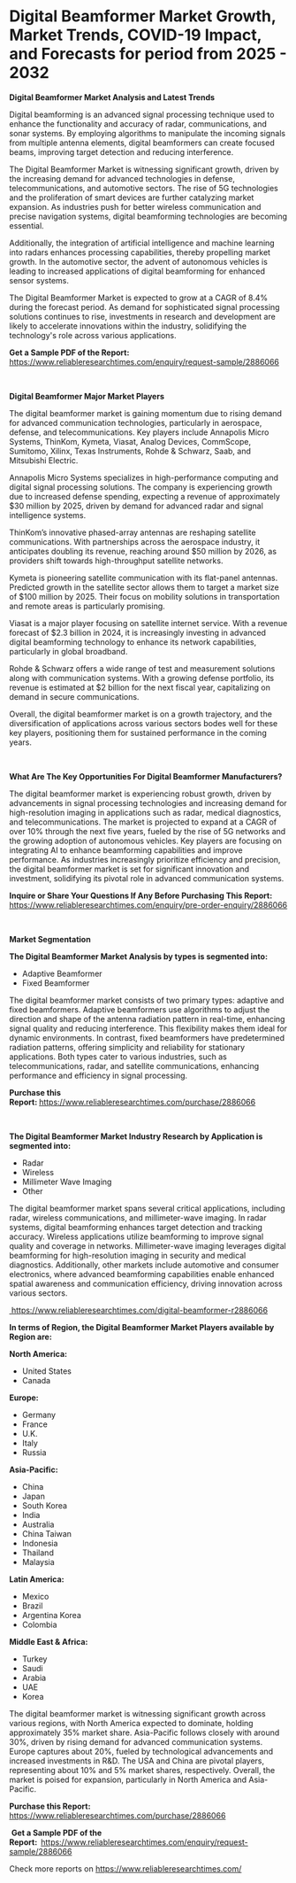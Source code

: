 <p><h1>Digital Beamformer Market Growth, Market Trends, COVID-19 Impact, and Forecasts for period from 2025 - 2032</h1></p><p><strong>Digital Beamformer Market Analysis and Latest Trends</strong></p>
<p><p>Digital beamforming is an advanced signal processing technique used to enhance the functionality and accuracy of radar, communications, and sonar systems. By employing algorithms to manipulate the incoming signals from multiple antenna elements, digital beamformers can create focused beams, improving target detection and reducing interference. </p><p>The Digital Beamformer Market is witnessing significant growth, driven by the increasing demand for advanced technologies in defense, telecommunications, and automotive sectors. The rise of 5G technologies and the proliferation of smart devices are further catalyzing market expansion. As industries push for better wireless communication and precise navigation systems, digital beamforming technologies are becoming essential.</p><p>Additionally, the integration of artificial intelligence and machine learning into radars enhances processing capabilities, thereby propelling market growth. In the automotive sector, the advent of autonomous vehicles is leading to increased applications of digital beamforming for enhanced sensor systems.</p><p>The Digital Beamformer Market is expected to grow at a CAGR of 8.4% during the forecast period. As demand for sophisticated signal processing solutions continues to rise, investments in research and development are likely to accelerate innovations within the industry, solidifying the technology's role across various applications.</p></p>
<p><strong>Get a Sample PDF of the Report:&nbsp;</strong> <a href="https://www.reliableresearchtimes.com/enquiry/request-sample/2886066?utm_campaign=2733&utm_medium=2&utm_source=Github&utm_content=ia&utm_term=13032025&utm_id=digital-beamformer">https://www.reliableresearchtimes.com/enquiry/request-sample/2886066</a></p>
<p>&nbsp;</p>
<p><strong>Digital Beamformer Major Market Players</strong></p>
<p><p>The digital beamformer market is gaining momentum due to rising demand for advanced communication technologies, particularly in aerospace, defense, and telecommunications. Key players include Annapolis Micro Systems, ThinKom, Kymeta, Viasat, Analog Devices, CommScope, Sumitomo, Xilinx, Texas Instruments, Rohde & Schwarz, Saab, and Mitsubishi Electric.</p><p>Annapolis Micro Systems specializes in high-performance computing and digital signal processing solutions. The company is experiencing growth due to increased defense spending, expecting a revenue of approximately $30 million by 2025, driven by demand for advanced radar and signal intelligence systems.</p><p>ThinKom’s innovative phased-array antennas are reshaping satellite communications. With partnerships across the aerospace industry, it anticipates doubling its revenue, reaching around $50 million by 2026, as providers shift towards high-throughput satellite networks.</p><p>Kymeta is pioneering satellite communication with its flat-panel antennas. Predicted growth in the satellite sector allows them to target a market size of $100 million by 2025. Their focus on mobility solutions in transportation and remote areas is particularly promising.</p><p>Viasat is a major player focusing on satellite internet service. With a revenue forecast of $2.3 billion in 2024, it is increasingly investing in advanced digital beamforming technology to enhance its network capabilities, particularly in global broadband.</p><p>Rohde & Schwarz offers a wide range of test and measurement solutions along with communication systems. With a growing defense portfolio, its revenue is estimated at $2 billion for the next fiscal year, capitalizing on demand in secure communications.</p><p>Overall, the digital beamformer market is on a growth trajectory, and the diversification of applications across various sectors bodes well for these key players, positioning them for sustained performance in the coming years.</p></p>
<p>&nbsp;</p>
<p><strong>What Are The Key Opportunities For Digital Beamformer Manufacturers?</strong></p>
<p><p>The digital beamformer market is experiencing robust growth, driven by advancements in signal processing technologies and increasing demand for high-resolution imaging in applications such as radar, medical diagnostics, and telecommunications. The market is projected to expand at a CAGR of over 10% through the next five years, fueled by the rise of 5G networks and the growing adoption of autonomous vehicles. Key players are focusing on integrating AI to enhance beamforming capabilities and improve performance. As industries increasingly prioritize efficiency and precision, the digital beamformer market is set for significant innovation and investment, solidifying its pivotal role in advanced communication systems.</p></p>
<p><strong>Inquire or Share Your Questions If Any Before Purchasing This Report:</strong> <a href="https://www.reliableresearchtimes.com/enquiry/pre-order-enquiry/2886066?utm_campaign=2733&utm_medium=2&utm_source=Github&utm_content=ia&utm_term=13032025&utm_id=digital-beamformer">https://www.reliableresearchtimes.com/enquiry/pre-order-enquiry/2886066</a></p>
<p>&nbsp;</p>
<p><strong>Market Segmentation</strong></p>
<p><strong>The Digital Beamformer Market Analysis by types is segmented into:</strong></p>
<p><ul><li>Adaptive Beamformer</li><li>Fixed Beamformer</li></ul></p>
<p><p>The digital beamformer market consists of two primary types: adaptive and fixed beamformers. Adaptive beamformers use algorithms to adjust the direction and shape of the antenna radiation pattern in real-time, enhancing signal quality and reducing interference. This flexibility makes them ideal for dynamic environments. In contrast, fixed beamformers have predetermined radiation patterns, offering simplicity and reliability for stationary applications. Both types cater to various industries, such as telecommunications, radar, and satellite communications, enhancing performance and efficiency in signal processing.</p></p>
<p><strong>Purchase this Report:&nbsp;</strong><a href="https://www.reliableresearchtimes.com/purchase/2886066?utm_campaign=2733&utm_medium=2&utm_source=Github&utm_content=ia&utm_term=13032025&utm_id=digital-beamformer">https://www.reliableresearchtimes.com/purchase/2886066</a></p>
<p>&nbsp;</p>
<p><strong>The Digital Beamformer Market Industry Research by Application is segmented into:</strong></p>
<p><ul><li>Radar</li><li>Wireless</li><li>Millimeter Wave Imaging</li><li>Other</li></ul></p>
<p><p>The digital beamformer market spans several critical applications, including radar, wireless communications, and millimeter-wave imaging. In radar systems, digital beamforming enhances target detection and tracking accuracy. Wireless applications utilize beamforming to improve signal quality and coverage in networks. Millimeter-wave imaging leverages digital beamforming for high-resolution imaging in security and medical diagnostics. Additionally, other markets include automotive and consumer electronics, where advanced beamforming capabilities enable enhanced spatial awareness and communication efficiency, driving innovation across various sectors.</p></p>
<p><a href="https://www.reliableresearchtimes.com/digital-beamformer-r2886066?utm_campaign=2733&utm_medium=2&utm_source=Github&utm_content=ia&utm_term=13032025&utm_id=digital-beamformer">&nbsp;https://www.reliableresearchtimes.com/digital-beamformer-r2886066</a></p>
<p><strong>In terms of Region, the Digital Beamformer Market Players available by Region are:</strong></p>
<p>
    <p> <strong> North America: </strong>
        <ul>
            <li>United States</li>
            <li>Canada</li>
        </ul>
        </p> 
    <p> <strong> Europe: </strong>
        <ul>
            <li>Germany</li>
            <li>France</li>
            <li>U.K.</li>
            <li>Italy</li>
            <li>Russia</li>
        </ul>
        </p> 
    <p> <strong> Asia-Pacific: </strong>
        <ul>
            <li>China</li>
            <li>Japan</li>
            <li>South Korea</li>
            <li>India</li>
            <li>Australia</li>
            <li>China Taiwan</li>
            <li>Indonesia</li>
            <li>Thailand</li>
            <li>Malaysia</li>
        </ul>
        </p> 
    <p> <strong> Latin America: </strong>
        <ul>
            <li>Mexico</li>
            <li>Brazil</li>
            <li>Argentina Korea</li>
            <li>Colombia</li>
        </ul>
        </p> 
    <p> <strong> Middle East & Africa: </strong>
        <ul>
            <li>Turkey</li>
            <li>Saudi</li>
            <li>Arabia</li>
            <li>UAE</li>
            <li>Korea</li>
        </ul>
    </p>
    </p>
<p><p>The digital beamformer market is witnessing significant growth across various regions, with North America expected to dominate, holding approximately 35% market share. Asia-Pacific follows closely with around 30%, driven by rising demand for advanced communication systems. Europe captures about 20%, fueled by technological advancements and increased investments in R&D. The USA and China are pivotal players, representing about 10% and 5% market shares, respectively. Overall, the market is poised for expansion, particularly in North America and Asia-Pacific.</p></p>
<p><strong>Purchase this Report: </strong><a href="https://www.reliableresearchtimes.com/purchase/2886066?utm_campaign=2733&utm_medium=2&utm_source=Github&utm_content=ia&utm_term=13032025&utm_id=digital-beamformer">https://www.reliableresearchtimes.com/purchase/2886066</a></p>
<p>&nbsp;<strong>Get a Sample PDF of the Report:&nbsp;&nbsp;</strong><a href="https://www.reliableresearchtimes.com/enquiry/request-sample/2886066?utm_campaign=2733&utm_medium=2&utm_source=Github&utm_content=ia&utm_term=13032025&utm_id=digital-beamformer">https://www.reliableresearchtimes.com/enquiry/request-sample/2886066</a></p>
<p><strong></strong></p>
<p>Check more reports on <a href="https://www.reliableresearchtimes.com/?utm_campaign=2733&utm_medium=2&utm_source=Github&utm_content=ia&utm_term=13032025&utm_id=digital-beamformer">https://www.reliableresearchtimes.com/</a></p>